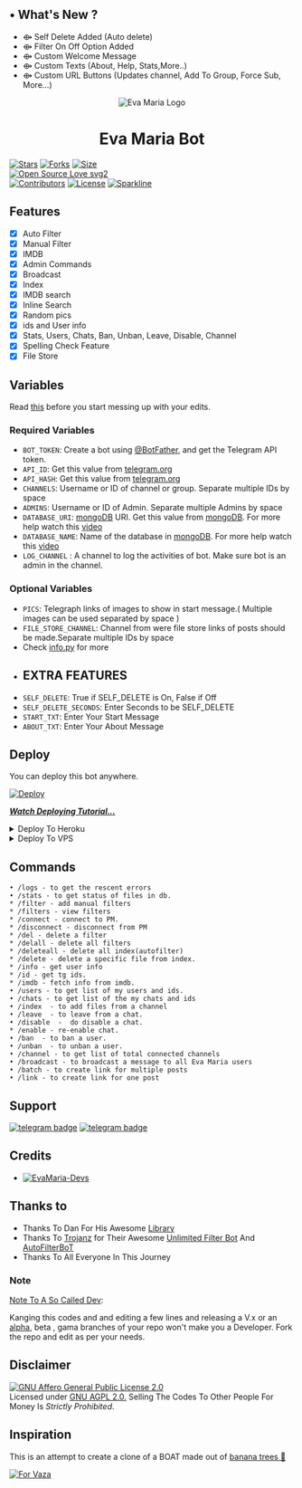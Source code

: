 ## • What's New ?

- ⟴ Self Delete Added (Auto delete)
- ⟴ Filter On Off Option Added
- ⟴ Custom Welcome Message
- ⟴ Custom Texts (About, Help, Stats,More..)
- ⟴ Custom URL Buttons (Updates channel, Add To Group, Force Sub, More...)


<p align="center">
  <img src="assets/logo.jpg" alt="Eva Maria Logo">
</p>
<h1 align="center">
  <b>Eva Maria Bot</b>
</h1>


[![Stars](https://img.shields.io/github/stars/AM-ROBOTS/EvaMaria?style=flat-square&color=yellow)](https://github.com/AM-ROBOTS/EvaMaria/stargazers)
[![Forks](https://img.shields.io/github/forks/AM-ROBOTS/EvaMaria?style=flat-square&color=orange)](https://github.com/AM-ROBOTS/EvaMaria/fork)
[![Size](https://img.shields.io/github/repo-size/AM-ROBOTS/EvaMaria?style=flat-square&color=green)](https://github.com/AM-ROBOTS/EvaMaria/)   
[![Open Source Love svg2](https://badges.frapsoft.com/os/v2/open-source.svg?v=103)](https://github.com/AM-ROBOTS/EvaMaria)   
[![Contributors](https://img.shields.io/github/contributors/AM-ROBOTS/EvaMaria?style=flat-square&color=green)](https://github.com/AM-ROBOTS/EvaMaria/graphs/contributors)
[![License](https://img.shields.io/badge/License-AGPL-blue)](https://github.com/AM-ROBOTS/EvaMaria/blob/main/LICENSE)
[![Sparkline](https://stars.medv.io/8769ANURAG/EvaMaria.svg)](https://stars.medv.io/AM-ROBOTS/EvaMaria)


## Features

- [x] Auto Filter
- [x] Manual Filter
- [x] IMDB
- [x] Admin Commands
- [x] Broadcast
- [x] Index
- [x] IMDB search
- [x] Inline Search
- [x] Random pics
- [x] ids and User info 
- [x] Stats, Users, Chats, Ban, Unban, Leave, Disable, Channel
- [x] Spelling Check Feature
- [x] File Store
## Variables

Read [this](https://telegram.dog/Sources_cods) before you start messing up with your edits.

### Required Variables
* `BOT_TOKEN`: Create a bot using [@BotFather](https://telegram.dog/BotFather), and get the Telegram API token.
* `API_ID`: Get this value from [telegram.org](https://my.telegram.org/apps)
* `API_HASH`: Get this value from [telegram.org](https://my.telegram.org/apps)
* `CHANNELS`: Username or ID of channel or group. Separate multiple IDs by space
* `ADMINS`: Username or ID of Admin. Separate multiple Admins by space
* `DATABASE_URI`: [mongoDB](https://www.mongodb.com) URI. Get this value from [mongoDB](https://www.mongodb.com). For more help watch this [video](https://youtu.be/1G1XwEOnxxo)
* `DATABASE_NAME`: Name of the database in [mongoDB](https://www.mongodb.com). For more help watch this [video](https://youtu.be/Miajl2amrKo)
* `LOG_CHANNEL` : A channel to log the activities of bot. Make sure bot is an admin in the channel.
### Optional Variables
* `PICS`: Telegraph links of images to show in start message.( Multiple images can be used separated by space )
* `FILE_STORE_CHANNEL`: Channel from were file store links of posts should be made.Separate multiple IDs by space
* Check [info.py](https://github.com/8769ANURAG/EvaMaria/blob/master/info.py) for more
* ## EXTRA FEATURES
* `SELF_DELETE`: True if SELF_DELETE is On, False if Off
* `SELF_DELETE_SECONDS`: Enter Seconds to be SELF_DELETE 
* `START_TXT`: Enter Your Start Message
* `ABOUT_TXT`: Enter Your About Message 



## Deploy
You can deploy this bot anywhere.

[![Deploy](https://cdn.scalingo.com/deploy/button.svg)](https://dashboard.scalingo.com/create/app?source=https://github.com/AM-ROBOTS/EvaMaria)


<i>**[Watch Deploying Tutorial...](https://youtu.be/Miajl2amrKo)**</i>

<details><summary>Deploy To Heroku</summary>
<p>
<br>
<a href="https://telegram.dog/XTZ_HerokuBot?start=QU0tUk9CT1RTL0V2YU1hcmlhIG1haW4">
  <img src="https://www.herokucdn.com/deploy/button.svg" alt="Deploy">
</a>
</p>
</details>

<details><summary>Deploy To VPS</summary>
<p>
<pre>
git clone https://github.com/Emilyoftg/EvaMaria
# Install Packages
pip3 install -U -r requirements.txt
Edit info.py with variables as given below then run bot
python3 bot.py
</pre>
</p>
</details>


## Commands
```
• /logs - to get the rescent errors
• /stats - to get status of files in db.
* /filter - add manual filters
* /filters - view filters
* /connect - connect to PM.
* /disconnect - disconnect from PM
* /del - delete a filter
* /delall - delete all filters
* /deleteall - delete all index(autofilter)
* /delete - delete a specific file from index.
* /info - get user info
* /id - get tg ids.
* /imdb - fetch info from imdb.
• /users - to get list of my users and ids.
• /chats - to get list of the my chats and ids 
• /index  - to add files from a channel
• /leave  - to leave from a chat.
• /disable  -  do disable a chat.
* /enable - re-enable chat.
• /ban  - to ban a user.
• /unban  - to unban a user.
• /channel - to get list of total connected channels
• /broadcast - to broadcast a message to all Eva Maria users
• /batch - to create link for multiple posts
• /link - to create link for one post
```
## Support
[![telegram badge](https://img.shields.io/badge/Telegram-Group-30302f?style=flat&logo=telegram)](https://telegram.dog/Technical_Help_Support_Bot)
[![telegram badge](https://img.shields.io/badge/Telegram-Channel-30302f?style=flat&logo=telegram)](https://telegram.dog/sources_cods)

## Credits 
* [![EvaMaria-Devs](https://img.shields.io/static/v1?label=EvaMaria&message=devs&color=critical)](https://telegram.dog/AM_ROBOTS)


## Thanks to 
 - Thanks To Dan For His Awesome [Library](https://github.com/pyrogram/pyrogram)
 - Thanks To [Trojanz](https://github.com/trojanzhex) for Their Awesome [Unlimited Filter Bot](https://github.com/TroJanzHEX/Unlimited-Filter-Bot) And [AutoFilterBoT](https://github.com/trojanzhex/auto-filter-bot)
 - Thanks To All Everyone In This Journey

### Note

[Note To A So Called Dev](https://telegram.dog/subin_works/203): 

Kanging this codes and and editing a few lines and releasing a V.x  or an [alpha](https://telegram.dog/subin_works/204), beta , gama branches of your repo won't make you a Developer.
Fork the repo and edit as per your needs.

## Disclaimer
[![GNU Affero General Public License 2.0](https://www.gnu.org/graphics/agplv3-155x51.png)](https://www.gnu.org/licenses/agpl-3.0.en.html#header)    
Licensed under [GNU AGPL 2.0.](https://github.com/EvamariaTG/evamaria/blob/master/LICENSE)
Selling The Codes To Other People For Money Is *Strictly Prohibited*.

## Inspiration
This is an attempt to create a clone of a BOAT made out of [banana trees 🌳](https://telegram.dog/GetTGLink/4187)

[![For Vaza](https://telegra.ph/file/e743b0c8a04252774bac2.jpg)](https://telegra.ph/file/98342dc186fd7484cba91.mp4 "Oru Kootam Vazhakalk samarpikkunnu")
